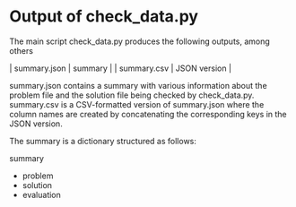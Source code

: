 # Output of check_data.py

The main script check_data.py produces the following outputs, among others

| summary.json | summary |
| summary.csv | JSON version |

summary.json contains a summary with various information about the problem file and the solution file being checked by check_data.py. summary.csv is a CSV-formatted version of summary.json where the column names are created by concatenating the corresponding keys in the JSON version.

The summary is a dictionary structured as follows:

summary
* problem
* solution
* evaluation
